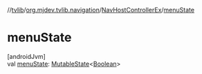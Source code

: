 //[tvlib](../../../index.md)/[org.mjdev.tvlib.navigation](../index.md)/[NavHostControllerEx](index.md)/[menuState](menu-state.md)

# menuState

[androidJvm]\
val [menuState](menu-state.md): [MutableState](https://developer.android.com/reference/kotlin/androidx/compose/runtime/MutableState.html)&lt;[Boolean](https://kotlinlang.org/api/latest/jvm/stdlib/kotlin/-boolean/index.html)&gt;
